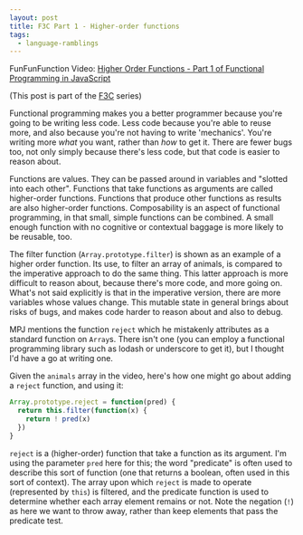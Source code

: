 ```yaml
---
layout: post
title: F3C Part 1 - Higher-order functions
tags:
  - language-ramblings
---
```

FunFunFunction Video: [Higher Order Functions - Part 1 of Functional Programming in JavaScript](https://www.youtube.com/watch?v=BMUiFMZr7vk&list=PL0zVEGEvSaeEd9hlmCXrk5yUyqUag-n84&index=1)

(This post is part of the [F3C](/f3c/) series)

Functional programming makes you a better programmer because you're going to be writing less code. Less code because you're able to reuse more, and also because you're not having to write 'mechanics'. You're writing more *what* you want, rather than *how* to get it. There are fewer bugs too, not only simply because there's less code, but that code is easier to reason about.

Functions are values. They can be passed around in variables and "slotted into each other". Functions that take functions as arguments are called higher-order functions. Functions that produce other functions as results are also higher-order functions. Composability is an aspect of functional programming, in that small, simple functions can be combined. A small enough function with no cognitive or contextual baggage is more likely to be reusable, too.

The filter function (`Array.prototype.filter`) is shown as an example of a higher order function. Its use, to filter an array of animals, is compared to the imperative approach to do the same thing. This latter approach is more difficult to reason about, because there's more code, and more going on. What's not said explicitly is that in the imperative version, there are more variables whose values change. This mutable state in general brings about risks of bugs, and makes code harder to reason about and also to debug.

MPJ mentions the function `reject` which he mistakenly attributes as a standard function on `Array`s. There isn't one (you can employ a functional programming library such as lodash or underscore to get it), but I thought I'd have a go at writing one.

Given the `animals` array in the video, here's how one might go about adding a `reject` function, and using it:

```javascript
Array.prototype.reject = function(pred) {
  return this.filter(function(x) {
    return ! pred(x)
  })
}
```

`reject` is a (higher-order) function that take a function as its argument. I'm using the parameter `pred` here for this; the word "predicate" is often used to describe this sort of function (one that returns a boolean, often used in this sort of context). The array upon which `reject` is made to operate (represented by `this`) is filtered, and the predicate function is used to determine whether each array element remains or not. Note the negation (`!`) as here we want to throw away, rather than keep elements that pass the predicate test.
